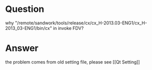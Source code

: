 # Question
why "/remote/sandwork/tools/release/cx/cx_H-2013.03-ENG1/cx_H-2013_03-ENG1/bin/cx" in invoke FDV?
# Answer
the problem comes from old setting file, please see [[Qt Setting]]